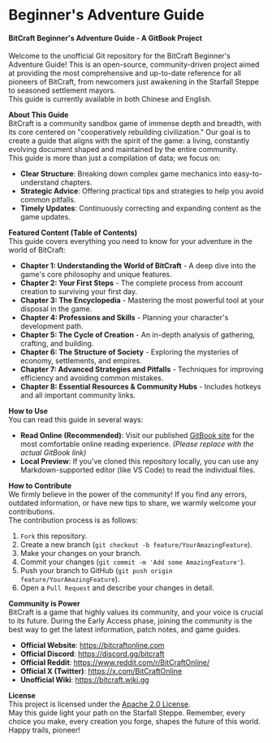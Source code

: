 # Beginner's Adventure Guide

#### BitCraft Beginner's Adventure Guide - A GitBook Project

Welcome to the unofficial Git repository for the BitCraft Beginner's Adventure Guide! This is an open-source, community-driven project aimed at providing the most comprehensive and up-to-date reference for all pioneers of BitCraft, from newcomers just awakening in the Starfall Steppe to seasoned settlement mayors.
<br>
This guide is currently available in both Chinese and English.

**About This Guide**
<br>
BitCraft is a community sandbox game of immense depth and breadth, with its core centered on "cooperatively rebuilding civilization." Our goal is to create a guide that aligns with the spirit of the game: a living, constantly evolving document shaped and maintained by the entire community.
<br>
This guide is more than just a compilation of data; we focus on:

- **Clear Structure**: Breaking down complex game mechanics into easy-to-understand chapters.
- **Strategic Advice**: Offering practical tips and strategies to help you avoid common pitfalls.
- **Timely Updates**: Continuously correcting and expanding content as the game updates.

**Featured Content (Table of Contents)**
<br>
This guide covers everything you need to know for your adventure in the world of BitCraft:

- **Chapter 1: Understanding the World of BitCraft** - A deep dive into the game's core philosophy and unique features.
- **Chapter 2: Your First Steps** - The complete process from account creation to surviving your first day.
- **Chapter 3: The Encyclopedia** - Mastering the most powerful tool at your disposal in the game.
- **Chapter 4: Professions and Skills** - Planning your character's development path.
- **Chapter 5: The Cycle of Creation** - An in-depth analysis of gathering, crafting, and building.
- **Chapter 6: The Structure of Society** - Exploring the mysteries of economy, settlements, and empires.
- **Chapter 7: Advanced Strategies and Pitfalls** - Techniques for improving efficiency and avoiding common mistakes.
- **Chapter 8: Essential Resources & Community Hubs** - Includes hotkeys and all important community links.

**How to Use**
<br>
You can read this guide in several ways:

- **Read Online (Recommended)**: Visit our published [GitBook site](https://example.com) for the most comfortable online reading experience. _(Please replace with the actual GitBook link)_
- **Local Preview**: If you've cloned this repository locally, you can use any Markdown-supported editor (like VS Code) to read the individual files.

**How to Contribute**
<br>
We firmly believe in the power of the community! If you find any errors, outdated information, or have new tips to share, we warmly welcome your contributions.
<br>
The contribution process is as follows:

1.  `Fork` this repository.
2.  Create a new branch (`git checkout -b feature/YourAmazingFeature`).
3.  Make your changes on your branch.
4.  Commit your changes (`git commit -m 'Add some AmazingFeature'`).
5.  Push your branch to GitHub (`git push origin feature/YourAmazingFeature`).
6.  Open a `Pull Request` and describe your changes in detail.

**Community is Power**
<br>
BitCraft is a game that highly values its community, and your voice is crucial to its future. During the Early Access phase, joining the community is the best way to get the latest information, patch notes, and game guides.

- **Official Website**: <https://bitcraftonline.com>
- **Official Discord**: <https://discord.gg/bitcraft>
- **Official Reddit**: <https://www.reddit.com/r/BitCraftOnline/>
- **Official X (Twitter)**: <https://x.com/BitCraftOnline>
- **Unofficial Wiki**: <https://bitcraft.wiki.gg>

**License**
<br>
This project is licensed under the [Apache 2.0 License](https://www.apache.org/licenses/LICENSE-2.0).
<br>
May this guide light your path on the Starfall Steppe. Remember, every choice you make, every creation you forge, shapes the future of this world. Happy trails, pioneer!
